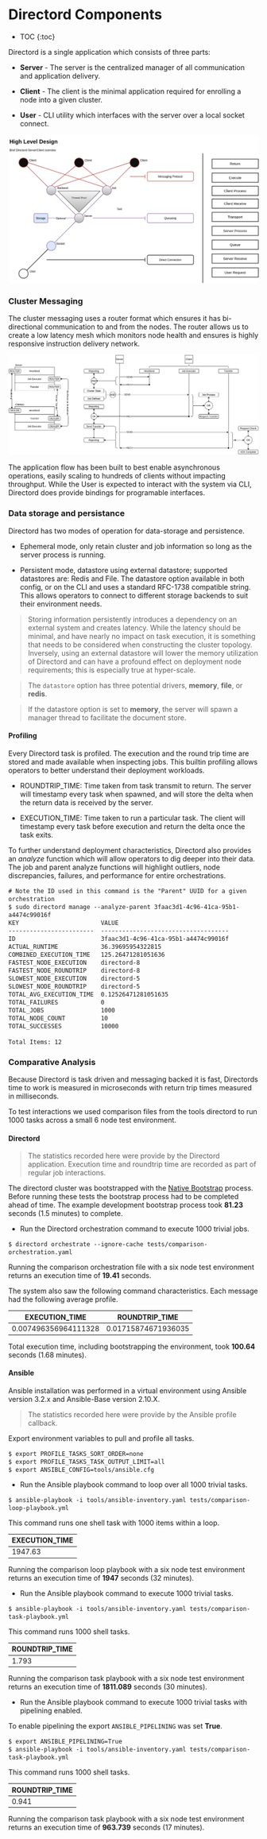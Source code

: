 # Directord Components

* TOC
{:toc}

Directord is a single application which consists of three parts:

* **Server** - The server is the centralized manager of all communication and
  application delivery.

* **Client** - The client is the minimal application required for enrolling a
  node into a given cluster.

* **User** - CLI utility which interfaces with the server over a local socket
  connect.

![Directord-Data-flow](assets/highlevel-messaging.png)

### Cluster Messaging

The cluster messaging uses a router format which ensures it has bi-directional
communication to and from the nodes. The router allows us to create a low
latency mesh which monitors node health and ensures is highly responsive
instruction delivery network.

![Directord-Data-flow](assets/Directord-Data-flow.png)

The application flow has been built to best enable asynchronous operations,
easily scaling to hundreds of clients without impacting throughput. While the
User is expected to interact with the system via CLI, Directord does provide
bindings for programable interfaces.

### Data storage and persistance

Directord has two modes of operation for data-storage and persistence.

* Ephemeral mode, only retain cluster and job information so long as the server
  process is running.

* Persistent mode, datastore using external datastore; supported datastores
  are: Redis and File. The datastore option available in both config, or on the
  CLI and uses a standard RFC-1738 compatible string. This allows operators to
  connect to different storage backends to suit their environment needs.

> Storing information persistently introduces a dependency on an external system
  and creates latency. While the latency should be minimal, and have nearly no
  impact on task execution, it is something that needs to be considered when
  constructing the cluster topology. Inversely, using an external datastore will
  lower the memory utilization of Directord and can have a profound effect on
  deployment node requirements; this is especially true at hyper-scale.

> The `datastore` option has three potential drivers, **memory**, **file**,
  or **redis**.

> If the datastore option is set to **memory**, the server will spawn a manager
  thread to facilitate the document store.

#### Profiling

Every Directord task is profiled. The execution and the round trip time are
stored and made available when inspecting jobs. This builtin profiling allows
operators to better understand their deployment workloads.

* ROUNDTRIP_TIME: Time taken from task transmit to return. The server will
  timestamp every task when spawned, and will store the delta when the return data
  is received by the server.

* EXECUTION_TIME: Time taken to run a particular task. The client will timestamp
  every task before execution and return the delta once the task exits.

To further understand deployment characteristics, Directord also provides an
*analyze* function which will allow operators to dig deeper into their data.
The job and parent analyze functions will highlight outliers, node discrepancies,
failures, and performance for entire orchestrations.

``` shell
# Note the ID used in this command is the "Parent" UUID for a given orchestration
$ sudo directord manage --analyze-parent 3faac3d1-4c96-41ca-95b1-a4474c99016f
KEY                       VALUE
------------------------  ------------------------------------
ID                        3faac3d1-4c96-41ca-95b1-a4474c99016f
ACTUAL_RUNTIME            36.39695954322815
COMBINED_EXECUTION_TIME   125.26471281051636
FASTEST_NODE_EXECUTION    directord-8
FASTEST_NODE_ROUNDTRIP    directord-8
SLOWEST_NODE_EXECUTION    directord-5
SLOWEST_NODE_ROUNDTRIP    directord-5
TOTAL_AVG_EXECUTION_TIME  0.12526471281051635
TOTAL_FAILURES            0
TOTAL_JOBS                1000
TOTAL_NODE_COUNT          10
TOTAL_SUCCESSES           10000

Total Items: 12
```

### Comparative Analysis

Because Directord is task driven and messaging backed it is fast, Directords time
to work is measured in microseconds with return trip times measured in
milliseconds.

To test interactions we used comparison files from the tools directord to run 1000
tasks across a small 6 node test environment.

#### Directord

> The statistics recorded here were provide by the Directord application.
  Execution time and roundtrip time are recorded as part of regular job
  interactions.

The directord cluster was bootstrapped with the
[Native Bootstrap](installation.md#bootstrap-natively) process. Before running
these tests the bootstrap process had to be completed ahead of time. The example
development bootstrap process took **81.23** seconds (1.5 minutes) to complete.

* Run the Directord orchestration command to execute 1000 trivial jobs.

``` shell
$ directord orchestrate --ignore-cache tests/comparison-orchestration.yaml
```

Running the comparison orchestration file with a six node test environment
returns an execution time of **19.41** seconds.

The system also saw the following command characteristics. Each message had the
following average profile.

| EXECUTION_TIME       | ROUNDTRIP_TIME          |
| -------------------- | ----------------------- |
| 0.007496356964111328 | 0.01715874671936035     |

Total execution time, including bootstrapping the environment, took **100.64**
seconds (1.68 minutes).

#### Ansible

Ansible installation was performed in a virtual environment using Ansible
version 3.2.x and Ansible-Base version 2.10.X.

> The statistics recorded here were provide by the Ansible profile callback.

Export environment variables to pull and profile all tasks.

``` shell
$ export PROFILE_TASKS_SORT_ORDER=none
$ export PROFILE_TASKS_TASK_OUTPUT_LIMIT=all
$ export ANSIBLE_CONFIG=tools/ansible.cfg
```

* Run the Ansible playbook command to loop over all 1000 trivial tasks.

``` shell
$ ansible-playbook -i tools/ansible-inventory.yaml tests/comparison-loop-playbook.yml
```

This command runs one shell task with 1000 items within a loop.

| EXECUTION_TIME       |
| -------------------- |
| 1947.63              |

Running the comparison loop playbook with a six node test environment
returns an execution time of **1947** seconds (32 minutes).

* Run the Ansible playbook command to execute 1000 trivial tasks.

``` shell
$ ansible-playbook -i tools/ansible-inventory.yaml tests/comparison-task-playbook.yml
```

This command runs 1000 shell tasks.

| ROUNDTRIP_TIME          |
| ----------------------- |
| 1.793                   |

Running the comparison task playbook with a six node test environment
returns an execution time of **1811.089** seconds (30 minutes).

* Run the Ansible playbook command to execute 1000 trivial tasks with pipelining enabled.

To enable pipelining the export `ANSIBLE_PIPELINING` was set **True**.

``` shell
$ export ANSIBLE_PIPELINING=True
$ ansible-playbook -i tools/ansible-inventory.yaml tests/comparison-task-playbook.yml
```

This command runs 1000 shell tasks.

| ROUNDTRIP_TIME          |
| ----------------------- |
| 0.941                   |

Running the comparison task playbook with a six node test environment
returns an execution time of **963.739** seconds (17 minutes).
